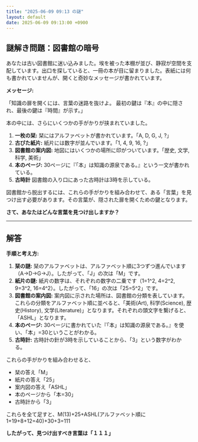 ```yaml
---
title: "2025-06-09 09:13 の謎"
layout: default
date: 2025-06-09 09:13:00 +0900
---
```

## 謎解き問題：図書館の暗号

あなたは古い図書館に迷い込みました。埃を被った本棚が並び、静寂が空間を支配しています。出口を探していると、一冊の本が目に留まりました。表紙には何も書かれていませんが、開くと奇妙なメッセージが書かれています。

**メッセージ:**

「知識の扉を開くには、言葉の迷路を抜けよ。
最初の鍵は『本』の中に隠され、最後の鍵は『時間』が示す。」

本の中には、さらにいくつかの手がかりが挟まれていました。

1.  **一枚の栞:** 栞にはアルファベットが書かれています。「A, D, G, J, ?」
2.  **古びた紙片:** 紙片には数字が並んでいます。「1, 4, 9, 16, ?」
3.  **図書館の案内図:** 地図にはいくつかの場所に印がついています。「歴史, 文学, 科学, 美術」
4.  **本のページ:** 30ページに『「本」は知識の源泉である。』という一文が書かれている。
5.  **古時計** 図書館の入り口にあった古時計は3時を示している。

図書館から脱出するには、これらの手がかりを組み合わせて、ある「言葉」を見つけ出す必要があります。その言葉が、隠された扉を開くための鍵となります。

**さて、あなたはどんな言葉を見つけ出しますか？**

---

## 解答

**手順と考え方:**

1.  **栞の謎:** 栞のアルファベットは、アルファベット順に3つずつ進んでいます（A→D→G→J）。したがって、「J」の次は「M」です。
2.  **紙片の謎:** 紙片の数字は、それぞれの数字の二乗です（1=1^2, 4=2^2, 9=3^2, 16=4^2）。したがって、「16」の次は「25=5^2」です。
3.  **図書館の案内図:** 案内図に示された場所は、図書館の分類を表しています。これらの分類をアルファベット順に並べると、「美術(Art), 科学(Science), 歴史(History), 文学(Literature)」となります。それぞれの頭文字を繋げると、「ASHL」となります。
4.  **本のページ:** 30ページに書かれていた『「本」は知識の源泉である。』を使い、「本」=30ということがわかる。
5. **古時計:** 古時計の針が3時を示していることから、「3」という数字がわかる。

これらの手がかりを組み合わせると、
*   栞の答え「M」
*   紙片の答え「25」
*   案内図の答え「ASHL」
*   本のページから「本=30」
*   古時計から「3」

これらを全て足すと、M(13)+25+ASHL(アルファベット順に1+19+8+12=40)+30+3=111

**したがって、見つけ出すべき言葉は「１１１」**
